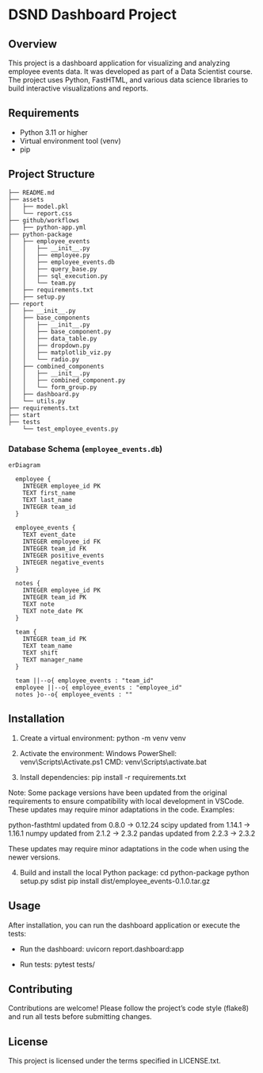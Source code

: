 
# DSND Dashboard Project

## Overview
This project is a dashboard application for visualizing and analyzing employee events data. It was developed as part of a Data Scientist course. The project uses Python, FastHTML, and various data science libraries to build interactive visualizations and reports.

## Requirements
- Python 3.11 or higher
- Virtual environment tool (venv)
- pip

## Project Structure
```
├── README.md
├── assets
│   ├── model.pkl
│   └── report.css
├── github/workflows
│   ├── python-app.yml
├── python-package
│   ├── employee_events
│   │   ├── __init__.py
│   │   ├── employee.py
│   │   ├── employee_events.db
│   │   ├── query_base.py
│   │   ├── sql_execution.py
│   │   └── team.py
│   ├── requirements.txt
│   ├── setup.py
├── report
│   ├── __init__.py
│   ├── base_components
│   │   ├── __init__.py
│   │   ├── base_component.py
│   │   ├── data_table.py
│   │   ├── dropdown.py
│   │   ├── matplotlib_viz.py
│   │   └── radio.py
│   ├── combined_components
│   │   ├── __init__.py
│   │   ├── combined_component.py
│   │   └── form_group.py
│   ├── dashboard.py
│   └── utils.py
├── requirements.txt
├── start
├── tests
    └── test_employee_events.py

```

### Database Schema (`employee_events.db`)

```mermaid
erDiagram

  employee {
    INTEGER employee_id PK
    TEXT first_name
    TEXT last_name
    INTEGER team_id
  }

  employee_events {
    TEXT event_date
    INTEGER employee_id FK
    INTEGER team_id FK
    INTEGER positive_events
    INTEGER negative_events
  }

  notes {
    INTEGER employee_id PK
    INTEGER team_id PK
    TEXT note
    TEXT note_date PK
  }

  team {
    INTEGER team_id PK
    TEXT team_name
    TEXT shift
    TEXT manager_name
  }

  team ||--o{ employee_events : "team_id"
  employee ||--o{ employee_events : "employee_id"
  notes }o--o{ employee_events : ""
```
## Installation

1. Create a virtual environment:
python -m venv venv

2. Activate the environment:
Windows PowerShell: venv\Scripts\Activate.ps1
CMD: venv\Scripts\activate.bat

3. Install dependencies:
pip install -r requirements.txt

Note: Some package versions have been updated from the original requirements to ensure compatibility with local development in VSCode. These updates may require minor adaptations in the code. Examples:

python-fasthtml updated from 0.8.0 → 0.12.24
scipy updated from 1.14.1 → 1.16.1
numpy updated from 2.1.2 → 2.3.2
pandas updated from 2.2.3 → 2.3.2

These updates may require minor adaptations in the code when using the newer versions.

4. Build and install the local Python package:
cd python-package
python setup.py sdist
pip install dist/employee_events-0.1.0.tar.gz

## Usage
After installation, you can run the dashboard application or execute the tests:

- Run the dashboard:
  uvicorn report.dashboard:app

- Run tests:
  pytest tests/

## Contributing
Contributions are welcome! Please follow the project’s code style (flake8) and run all tests before submitting changes.

## License
This project is licensed under the terms specified in LICENSE.txt.